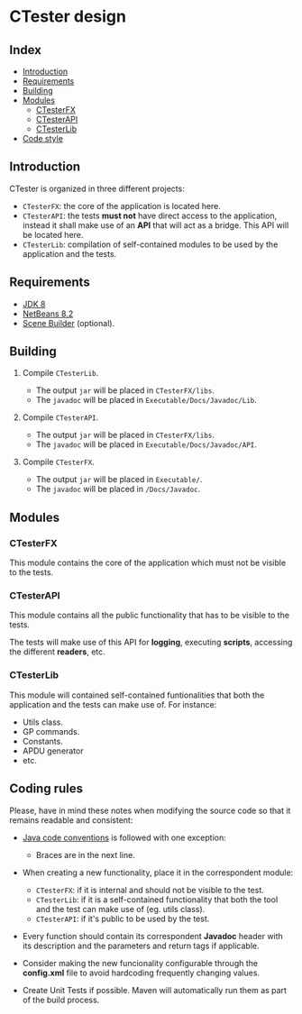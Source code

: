 # CTester design

## Index

- [Introduction](#Introduction)
- [Requirements](#Requirements)
- [Building](#Building)
- [Modules](#Modules)
  - [CTesterFX](#CTesterFX)
  - [CTesterAPI](#CTesterAPI)
  - [CTesterLib](#CTesterLib)
- [Code style](#Code&#32;style)

## Introduction

CTester is organized in three different projects:

- `CTesterFX`: the core of the application is located here.
- `CTesterAPI`: the tests __must not__ have direct access to the application, instead it shall make use of an __API__ that will act as a bridge. This API will be located here.
- `CTesterLib`: compilation of self-contained modules to be used by the application and the tests.

## Requirements

- [JDK 8](https://www.oracle.com/technetwork/java/javase/downloads/jdk8-downloads-2133151.html)
- [NetBeans 8.2](https://netbeans.org/downloads/8.2/)
- [Scene Builder](https://gluonhq.com/products/scene-builder/) (optional).

## Building

1. Compile `CTesterLib`.
    - The output `jar` will be placed in `CTesterFX/libs`.
    - The `javadoc` will be placed in `Executable/Docs/Javadoc/Lib`.

2. Compile `CTesterAPI`.
    - The output `jar` will be placed in `CTesterFX/libs`.
    - The `javadoc` will be placed in `Executable/Docs/Javadoc/API`.

3. Compile `CTesterFX`.
    - The output `jar` will be placed in `Executable/`.
    - The `javadoc` will be placed in `/Docs/Javadoc`.

## Modules

### CTesterFX

This module contains the core of the application which must not be visible to the tests.

### CTesterAPI

This module contains all the public functionality that has to be visible to the tests.

The tests will make use of this API for __logging__, executing __scripts__, accessing the different __readers__, etc.

### CTesterLib

This module will contained self-contained funtionalities that both the application and the tests can make use of. For instance:

- Utils class.
- GP commands.
- Constants.
- APDU generator
- etc.

## Coding rules

Please, have in mind these notes when modifying the source code so that it remains readable and consistent:

- [Java code conventions](https://www.oracle.com/technetwork/java/codeconventions-150003.pdf) is followed with one exception:
  - Braces are in the next line.

- When creating a new functionality, place it in the correspondent module:
  - `CTesterFX`: if it is internal and should not be visible to the test.
  - `CTesterLib`: if it is a self-contained functionality that both the tool and the test can make use of (eg. utils class).
  - `CTesterAPI`: if it's public to be used by the test.

- Every function should contain its correspondent __Javadoc__ header with its description and the parameters and return tags if applicable.

- Consider making the new funcionality configurable through the __config.xml__ file to avoid hardcoding frequently changing values.

- Create Unit Tests if possible. Maven will automatically run them as part of the build process.
